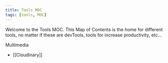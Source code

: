 ```yaml
---
title: Tools MOC
tags: [tools, MOC]
---
```

Welcome to the Tools MOC. This Map of Contents is the home for different tools, no matter if these are devTools, tools for increase productivity, etc...

Multimedia
- [[Cloudinary]]